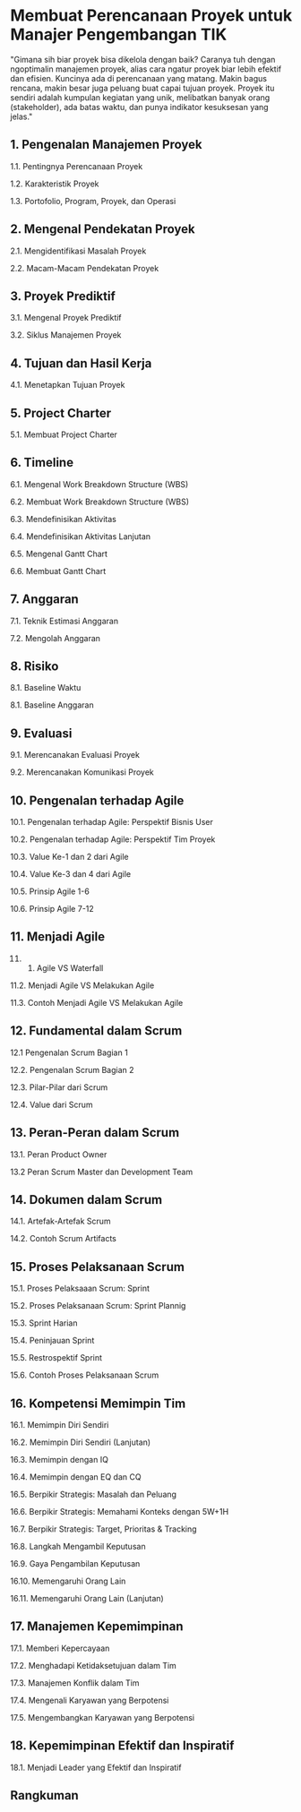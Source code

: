 # Membuat Perencanaan Proyek untuk Manajer Pengembangan TIK
"Gimana sih biar proyek bisa dikelola dengan baik? Caranya tuh dengan ngoptimalin manajemen proyek, alias cara ngatur proyek biar lebih efektif dan efisien. Kuncinya ada di perencanaan yang matang. Makin bagus rencana, makin besar juga peluang buat capai tujuan proyek. Proyek itu sendiri adalah kumpulan kegiatan yang unik, melibatkan banyak orang (stakeholder), ada batas waktu, dan punya indikator kesuksesan yang jelas."
## 1. Pengenalan Manajemen Proyek
1.1. Pentingnya Perencanaan Proyek

1.2. Karakteristik Proyek

1.3. Portofolio, Program, Proyek, dan Operasi
## 2. Mengenal Pendekatan Proyek
2.1. Mengidentifikasi Masalah Proyek

2.2. Macam-Macam Pendekatan Proyek
## 3. Proyek Prediktif
3.1. Mengenal Proyek Prediktif

3.2. Siklus Manajemen Proyek
## 4. Tujuan dan Hasil Kerja
4.1. Menetapkan Tujuan Proyek
## 5. Project Charter
5.1. Membuat Project Charter
## 6. Timeline
6.1. Mengenal Work Breakdown Structure (WBS)

6.2. Membuat Work Breakdown Structure (WBS)

6.3. Mendefinisikan Aktivitas

6.4. Mendefinisikan Aktivitas Lanjutan

6.5. Mengenal Gantt Chart

6.6. Membuat Gantt Chart
## 7. Anggaran
7.1. Teknik Estimasi Anggaran

7.2. Mengolah Anggaran
## 8. Risiko
8.1. Baseline Waktu

8.1. Baseline Anggaran
## 9. Evaluasi
9.1. Merencanakan Evaluasi Proyek

9.2. Merencanakan Komunikasi Proyek
## 10. Pengenalan terhadap Agile
10.1. Pengenalan terhadap Agile: Perspektif Bisnis User

10.2. Pengenalan terhadap Agile: Perspektif Tim Proyek

10.3. Value Ke-1 dan 2 dari Agile

10.4. Value Ke-3 dan 4 dari Agile

10.5. Prinsip Agile 1-6

10.6. Prinsip Agile 7-12
## 11. Menjadi Agile
11. 1. Agile VS Waterfall

11.2. Menjadi Agile VS Melakukan Agile

11.3. Contoh Menjadi Agile VS Melakukan Agile
## 12. Fundamental dalam Scrum
12.1 Pengenalan Scrum Bagian 1

12.2. Pengenalan Scrum Bagian 2

12.3. Pilar-Pilar dari Scrum

12.4. Value dari Scrum
## 13. Peran-Peran dalam Scrum
13.1. Peran Product Owner

13.2 Peran Scrum Master dan Development Team
## 14. Dokumen dalam Scrum
14.1. Artefak-Artefak Scrum

14.2. Contoh Scrum Artifacts
## 15. Proses Pelaksanaan Scrum
15.1. Proses Pelaksaaan Scrum: Sprint

15.2. Proses Pelaksanaan Scrum: Sprint Plannig

15.3. Sprint Harian

15.4. Peninjauan Sprint

15.5. Restrospektif Sprint

15.6. Contoh Proses Pelaksanaan Scrum
## 16. Kompetensi Memimpin Tim
16.1. Memimpin Diri Sendiri

16.2. Memimpin Diri Sendiri (Lanjutan)

16.3. Memimpin dengan IQ

16.4. Memimpin dengan EQ dan CQ

16.5. Berpikir Strategis: Masalah dan Peluang

16.6. Berpikir Strategis: Memahami Konteks dengan 5W+1H

16.7. Berpikir Strategis: Target, Prioritas & Tracking

16.8. Langkah Mengambil Keputusan

16.9. Gaya Pengambilan Keputusan

16.10. Memengaruhi Orang Lain

16.11. Memengaruhi Orang Lain (Lanjutan)
## 17. Manajemen Kepemimpinan
17.1. Memberi Kepercayaan

17.2. Menghadapi Ketidaksetujuan dalam Tim

17.3. Manajemen Konflik dalam Tim

17.4. Mengenali Karyawan yang Berpotensi

17.5. Mengembangkan Karyawan yang Berpotensi
## 18. Kepemimpinan Efektif dan Inspiratif
18.1. Menjadi Leader yang Efektif dan Inspiratif
## Rangkuman
